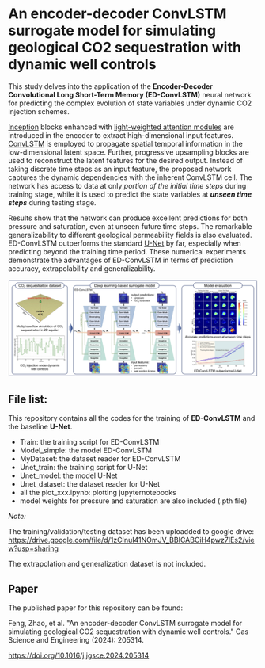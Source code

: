 # An encoder-decoder ConvLSTM surrogate model for simulating geological CO2 sequestration with dynamic well controls


This study delves into the application of the **Encoder-Decoder Convolutional Long Short-Term Memory (ED-ConvLSTM)** neural network for predicting the complex evolution of state variables under dynamic CO2 injection schemes.    

  
[Inception](https://arxiv.org/pdf/1409.4842) blocks enhanced with [light-weighted attention modules](https://arxiv.org/pdf/1807.06521) are introduced in the encoder to extract high-dimensional input features. [ConvLSTM](https://proceedings.neurips.cc/paper_files/paper/2015/file/07563a3fe3bbe7e3ba84431ad9d055af-Paper.pdf) is employed to propagate spatial temporal information in the low-dimensional latent space. Further, progressive upsampling blocks are used to reconstruct the latent features for the desired output. Instead of taking discrete time steps as an input feature, the proposed network captures the dynamic dependencies with the inherent ConvLSTM cell. The network has access to data at only *portion of the initial time steps* during training stage, while it is used to predict the state variables at ***unseen time steps*** during testing stage.   
  
Results show that the network can produce excellent predictions for both pressure and saturation, even at unseen future time steps. The remarkable generalizability to different geological permeability fields is also evaluated. ED-ConvLSTM outperforms the standard [U-Net](https://arxiv.org/pdf/1505.04597) by far, especially when predicting beyond the training time period. These numerical experiments demonstrate the advantages of ED-ConvLSTM in terms of prediction accuracy, extrapolability and generalizability.

![image](https://github.com/fengzhao1239/ED-ConvLSTM/blob/main/workflow.jpg)

## File list:
This repository contains all the codes for the training of **ED-ConvLSTM** and the baseline **U-Net**.  
- Train: the training script for ED-ConvLSTM
- Model_simple: the model ED-ConvLSTM
- MyDataset: the dataset reader for ED-ConvLSTM
- Unet_train: the training script for U-Net
- Unet_model: the model U-Net
- Unet_dataset: the dataset reader for U-Net
- all the plot_xxx.ipynb: plotting jupyternotebooks
- model weights for pressure and saturation are also included (.pth file)

*Note:*

The training/validation/testing dataset has been uploadded to google drive: https://drive.google.com/file/d/1zCInuI41NOmJV_BBICABCiH4pwz7IEs2/view?usp=sharing

The extrapolation and generalization dataset is not included.

## Paper
The published paper for this repository can be found:

Feng, Zhao, et al. "An encoder-decoder ConvLSTM surrogate model for simulating geological CO2 sequestration with dynamic well controls." Gas Science and Engineering (2024): 205314.

https://doi.org/10.1016/j.jgsce.2024.205314
